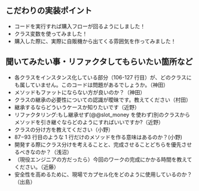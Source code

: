 ## こだわりの実装ポイント

- コードを実行すれば購入フローが回るようにしました！
- クラス変数を使ってみました！
- 購入した際に、実際に自販機から出てくる雰囲気を作ってみました！
  <br>

## 聞いてみたい事・リファクタしてもらいたい箇所など

- 各クラスをインスタンス化している部分（106-127 行目）が、どのクラスにも属していません。このコードは問題があるでしょうか。（神田）
- メソッドもファットにならない方が良いのか？（神田）
- クラスの継承の必要性についての認識が曖昧です。教えてください（村田）
- 継承するならどういうケースか知りたいです（近野）
- リファクタリング:もし継承せず(@@slot_money を使わず)別のクラスからメソッドを引き継ぐならどのようにすればいいですか?（近野）
- クラスの分け方を教えてください（小野）
- 87−93 行目のような 1 行だけのメソッドを作る意味はあるのか？(小野)
- 開発する際にクラス分けを考えることと、完成させることどちらを優先させるべきなのか？（浅沼）
- （現役エンジニアの方だったら）今回のワークの完成にかかる時間を教えてください。（近藤）
- 安全性を高めるために、現場でカプセル化をどのように使用しているのか？（出島）
